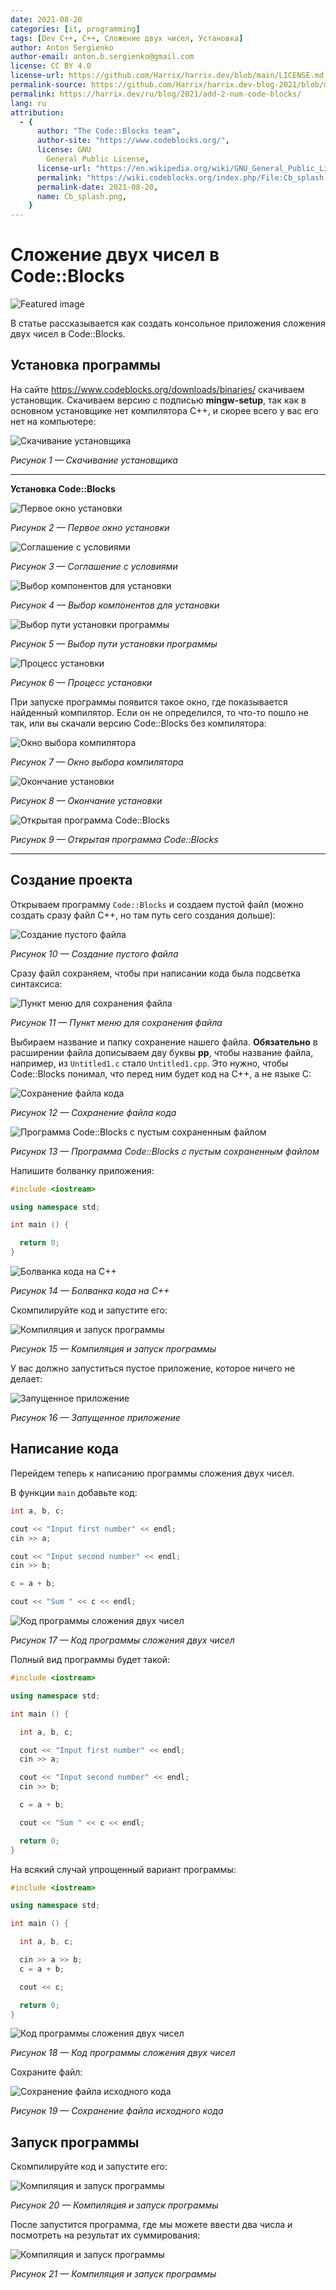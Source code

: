 ```yaml
---
date: 2021-08-20
categories: [it, programming]
tags: [Dev C++, C++, Сложение двух чисел, Установка]
author: Anton Sergienko
author-email: anton.b.sergienko@gmail.com
license: CC BY 4.0
license-url: https://github.com/Harrix/harrix.dev/blob/main/LICENSE.md
permalink-source: https://github.com/Harrix/harrix.dev-blog-2021/blob/main/add-2-num-code-blocks/add-2-num-code-blocks.md
permalink: https://harrix.dev/ru/blog/2021/add-2-num-code-blocks/
lang: ru
attribution:
  - {
      author: "The Code::Blocks team",
      author-site: "https://www.codeblocks.org/",
      license: GNU
        General Public License,
      license-url: "https://en.wikipedia.org/wiki/GNU_General_Public_License",
      permalink: "https://wiki.codeblocks.org/index.php/File:Cb_splash.png",
      permalink-date: 2021-08-20,
      name: Cb_splash.png,
    }
---
```


# Сложение двух чисел в Code::Blocks

![Featured image](featured-image.svg)

В статье рассказывается как создать консольное приложения сложения двух чисел в Code::Blocks.

## Установка программы

На сайте <https://www.codeblocks.org/downloads/binaries/> скачиваем установщик. Скачиваем версию с подписью **mingw-setup**, так как в основном установщике нет компилятора C++, и скорее всего у вас его нет на компьютере:

![Скачивание установщика](img/download.png)

_Рисунок 1 — Скачивание установщика_

---

**Установка Code::Blocks** <!-- !details -->

![Первое окно установки](img/install_01.png)

_Рисунок 2 — Первое окно установки_

![Соглашение с условиями](img/install_02.png)

_Рисунок 3 — Соглашение с условиями_

![Выбор компонентов для установки](img/install_03.png)

_Рисунок 4 — Выбор компонентов для установки_

![Выбор пути установки программы](img/install_04.png)

_Рисунок 5 — Выбор пути установки программы_

![Процесс установки](img/install_05.png)

_Рисунок 6 — Процесс установки_

При запуске программы появится такое окно, где показывается найденный компилятор. Если он не определился, то что-то пошло не так, или вы скачали версию Code::Blocks без компилятора:

![Окно выбора компилятора](img/install_06.png)

_Рисунок 7 — Окно выбора компилятора_

![Окончание установки](img/install_07.png)

_Рисунок 8 — Окончание установки_

![Открытая программа Code::Blocks](img/code-blocks.png)

_Рисунок 9 — Открытая программа Code::Blocks_

---

## Создание проекта

Открываем программу `Code::Blocks` и создаем пустой файл (можно создать сразу файл C++, но там путь сего создания дольше):

![Создание пустого файла](img/new-project_01.png)

_Рисунок 10 — Создание пустого файла_

Сразу файл сохраняем, чтобы при написании кода была подсветка синтаксиса:

![Пункт меню для сохранения файла](img/new-project_02.png)

_Рисунок 11 — Пункт меню для сохранения файла_

Выбираем название и папку сохранение нашего файла. **Обязательно** в расширении файла дописываем дву буквы **pp**, чтобы название файла, например, из `Untitled1.c` стало `Untitled1.cpp`. Это нужно, чтобы Code::Blocks понимал, что перед ним будет код на C++, а не языке C:

![Сохранение файла кода](img/new-project_03.png)

_Рисунок 12 — Сохранение файла кода_

![Программа Code::Blocks с пустым сохраненным файлом](img/new-project_04.png)

_Рисунок 13 — Программа Code::Blocks с пустым сохраненным файлом_

Напишите болванку приложения:

```cpp
#include <iostream>

using namespace std;

int main () {

  return 0;
}
```

![Болванка кода на C++](img/new-project_05.png)

_Рисунок 14 — Болванка кода на C++_

Скомпилируйте код и запустите его:

![Компиляция и запуск программы](img/new-project_06.png)

_Рисунок 15 — Компиляция и запуск программы_

У вас должно запуститься пустое приложение, которое ничего не делает:

![Запущенное приложение](img/new-project_07.png)

_Рисунок 16 — Запущенное приложение_

## Написание кода

Перейдем теперь к написанию программы сложения двух чисел.

В функции `main` добавьте код:

```cpp
int a, b, c;

cout << "Input first number" << endl;
cin >> a;

cout << "Input second number" << endl;
cin >> b;

c = a + b;

cout << "Sum " << c << endl;
```

![Код программы сложения двух чисел](img/new-project_06.png)

_Рисунок 17 — Код программы сложения двух чисел_

Полный вид программы будет такой:

```cpp
#include <iostream>

using namespace std;

int main () {

  int a, b, c;

  cout << "Input first number" << endl;
  cin >> a;

  cout << "Input second number" << endl;
  cin >> b;

  c = a + b;

  cout << "Sum " << c << endl;

  return 0;
}
```

На всякий случай упрощенный вариант программы:

```cpp
#include <iostream>

using namespace std;

int main () {

  int a, b, c;

  cin >> a >> b;
  c = a + b;

  cout << c;

  return 0;
}
```

![Код программы сложения двух чисел](img/new-project_08.png)

_Рисунок 18 — Код программы сложения двух чисел_

Сохраните файл:

![Сохранение файла исходного кода](img/new-project_02.png)

_Рисунок 19 — Сохранение файла исходного кода_

## Запуск программы

Скомпилируйте код и запустите его:

![Компиляция и запуск программы](img/new-project_06.png)

_Рисунок 20 — Компиляция и запуск программы_

После запустится программа, где мы можете ввести два числа и посмотреть на результат их суммирования:

![Компиляция и запуск программы](img/new-project_09.png)

_Рисунок 21 — Компиляция и запуск программы_
